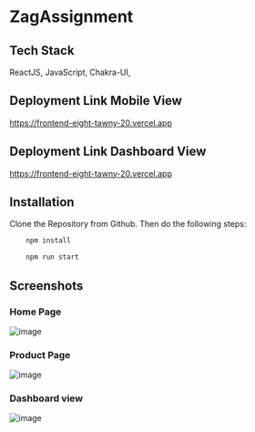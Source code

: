 # ZagAssignment

## Tech Stack

ReactJS, JavaScript, Chakra-UI,


## Deployment Link Mobile View
https://frontend-eight-tawny-20.vercel.app


## Deployment Link Dashboard View
https://frontend-eight-tawny-20.vercel.app



## Installation

Clone the Repository from Github. Then do the following steps:

```bash
    npm install

    npm run start
```
    
## Screenshots

 ### Home Page


![image](https://github.com/abhiamber/ZagAssignment/assets/102507444/3c681119-9838-4bc3-a947-aa347e205d77)



 ### Product Page


![image](https://github.com/abhiamber/ZagAssignment/assets/102507444/c97ee6fd-9be8-40fb-8acd-bfc200539ead)




 ### Dashboard view

 
![image](https://github.com/abhiamber/ZagAssignment/assets/102507444/e65b5713-6240-426e-bc94-3ec16a0745d6)




